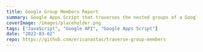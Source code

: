 ```yaml
---
title: Google Group Members Report
summary: Google Apps Script that traverses the nested groups of a Google Group and generates a GSheet report of all the members.
coverImage: /images/placeholder.png
tags: ["JavaScript", "Google API", "Google Apps Script"]
date: "2022-03-02"
repo: https://github.com/ericanastas/traverse-group-members
---
```

